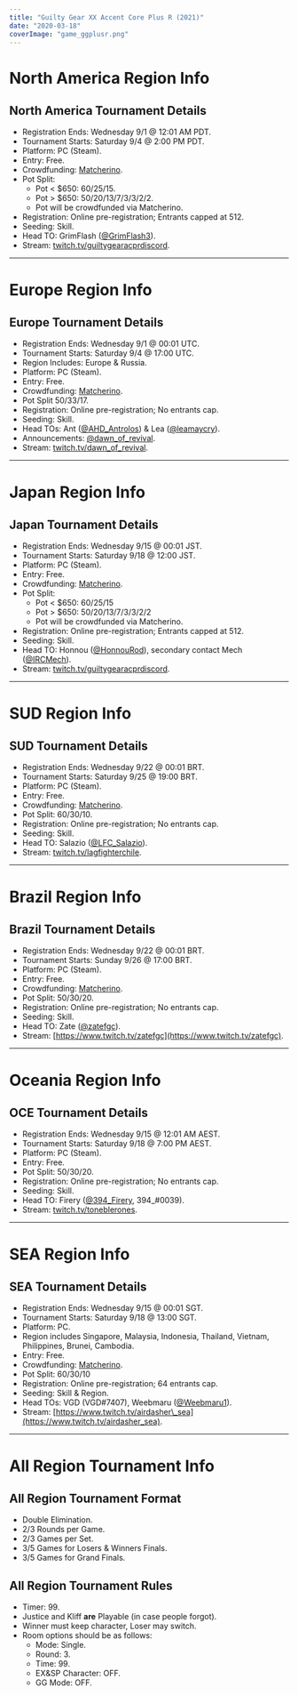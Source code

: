 ```yaml
---
title: "Guilty Gear XX Accent Core Plus R (2021)"
date: "2020-03-18"
coverImage: "game_ggplusr.png"
---
```


# North America Region Info

## North America Tournament Details

- Registration Ends: Wednesday 9/1 @ 12:01 AM PDT.
- Tournament Starts: Saturday 9/4 @ 2:00 PM PDT.
- Platform: PC (Steam).
- Entry: Free.
- Crowdfunding: [Matcherino](https://matcherino.com/tournaments/56318).
- Pot Split:
    - Pot < $650: 60/25/15.
    - Pot > $650: 50/20/13/7/3/3/2/2.
    - Pot will be crowdfunded via Matcherino.
- Registration: Online pre-registration; Entrants capped at 512.
- Seeding: Skill.
- Head TO: GrimFlash ([@GrimFlash3](https://twitter.com/grimflash3)).
- Stream: [twitch.tv/guiltygearacprdiscord](https://twitch.tv/guiltygearacprdiscord).

* * *

# Europe Region Info

## Europe Tournament Details

- Registration Ends: Wednesday 9/1 @ 00:01 UTC.
- Tournament Starts: Saturday 9/4 @ 17:00 UTC.
- Region Includes: Europe & Russia.
- Platform: PC (Steam).
- Entry: Free.
- Crowdfunding: [Matcherino](https://matcherino.com/tournaments/56319).
- Pot Split 50/33/17.
- Registration: Online pre-registration; No entrants cap.
- Seeding: Skill.
- Head TOs: Ant ([@AHD\_Antrolos](https://twitter.com/AHD_Antrolos)) & Lea ([@leamaycry](https://twitter.com/leamaycry)).
- Announcements: [@dawn\_of\_revival](https://twitter.com/Dawn_of_Revival).
- Stream: [twitch.tv/dawn\_of\_revival](https://twitch.tv/dawn_of_revival).

* * *

# Japan Region Info

## Japan Tournament Details

- Registration Ends: Wednesday 9/15 @ 00:01 JST.
- Tournament Starts: Saturday 9/18 @ 12:00 JST.
- Platform: PC (Steam).
- Entry: Free.
- Crowdfunding: [Matcherino](https://matcherino.com/tournaments/56320).
- Pot Split:
    - Pot < $650: 60/25/15
    - Pot > $650: 50/20/13/7/3/3/2/2
    - Pot will be crowdfunded via Matcherino.
- Registration: Online pre-registration; Entrants capped at 512.
- Seeding: Skill.
- Head TO: Honnou ([@HonnouRod](https://twitter.com/HonnouRod)), secondary contact Mech ([@IRCMech](https://twitter.com/IRCMech)).
- Stream: [twitch.tv/guiltygearacprdiscord](https://twitch.tv/guiltygearacprdiscord).

* * *

# SUD Region Info

## SUD Tournament Details

- Registration Ends: Wednesday 9/22 @ 00:01 BRT.
- Tournament Starts: Saturday 9/25 @ 19:00 BRT.
- Platform: PC (Steam).
- Entry: Free.
- Crowdfunding: [Matcherino](https://matcherino.com/tournaments/56321).
- Pot Split: 60/30/10.
- Registration: Online pre-registration; No entrants cap.
- Seeding: Skill.
- Head TO: Salazio ([@LFC\_Salazio](https://twitter.com/LFC_Salazio)).
- Stream: [twitch.tv/lagfighterchile](https://www.twitch.tv/lagfighterchile).

* * *

# Brazil Region Info

## Brazil Tournament Details

- Registration Ends: Wednesday 9/22 @ 00:01 BRT.
- Tournament Starts: Sunday 9/26 @ 17:00 BRT.
- Platform: PC (Steam).
- Entry: Free.
- Crowdfunding: [Matcherino](https://matcherino.com/tournaments/56322).
- Pot Split: 50/30/20.
- Registration: Online pre-registration; No entrants cap.
- Seeding: Skill.
- Head TO: Zate ([@zatefgc](https://twitter.com/zatefgc)).
- Stream: [https://www.twitch.tv/zatefgc](https://www.twitch.tv/zatefgc).

* * *

# Oceania Region Info

## OCE Tournament Details

- Registration Ends: Wednesday 9/15 @ 12:01 AM AEST.
- Tournament Starts: Saturday 9/18 @ 7:00 PM AEST.
- Platform: PC (Steam).
- Entry: Free.
- Pot Split: 50/30/20.
- Registration: Online pre-registration; No entrants cap.
- Seeding: Skill.
- Head TO: Firery ([@394\_Firery](https://twitter.com/394_Firery), 394\_#0039).
- Stream: [twitch.tv/toneblerones](https://www.twitch.tv/toneblerones).

* * *

# SEA Region Info

## SEA Tournament Details

- Registration Ends: Wednesday 9/15 @ 00:01 SGT.
- Tournament Starts: Saturday 9/18 @ 13:00 SGT.
- Platform: PC.
- Region includes Singapore, Malaysia, Indonesia, Thailand, Vietnam, Philippines, Brunei, Cambodia.
- Entry: Free.
- Crowdfunding: [Matcherino](https://matcherino.com/tournaments/56323).
- Pot Split: 60/30/10
- Registration: Online pre-registration; 64 entrants cap.
- Seeding: Skill & Region.
- Head TOs: VGD (VGD#7407), Weebmaru ([@Weebmaru1](https://twitter.com/Weebmaru1)).
- Stream: [https://www.twitch.tv/airdasher\_sea](https://www.twitch.tv/airdasher_sea).

* * *

# All Region Tournament Info

## All Region Tournament Format

- Double Elimination.
- 2/3 Rounds per Game.
- 2/3 Games per Set.
- 3/5 Games for Losers & Winners Finals.
- 3/5 Games for Grand Finals.

## All Region Tournament Rules

- Timer: 99.
- Justice and Kliff **are** Playable (in case people forgot).
- Winner must keep character, Loser may switch.
- Room options should be as follows:
    - Mode: Single.
    - Round: 3.
    - Time: 99.
    - EX&SP Character: OFF.
    - GG Mode: OFF.
